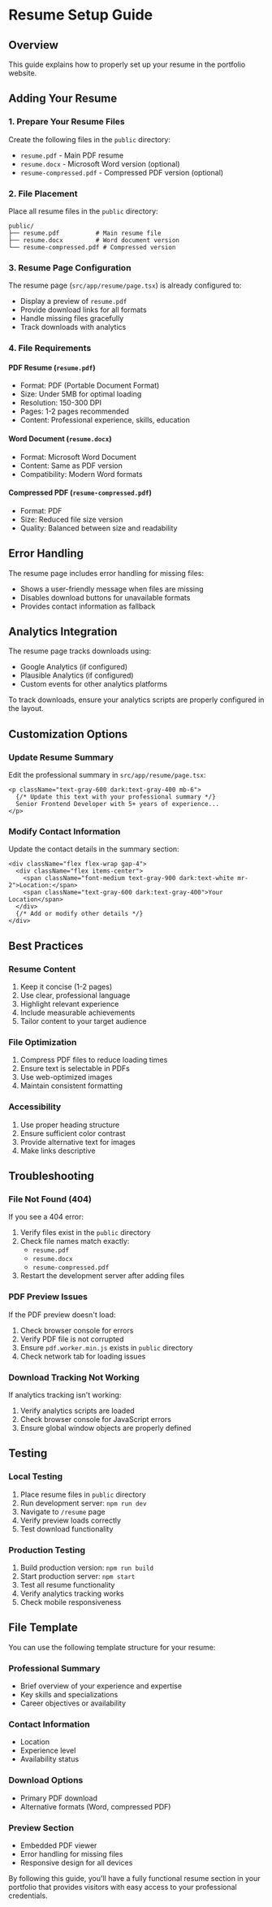 # Resume Setup Guide

## Overview

This guide explains how to properly set up your resume in the portfolio website.

## Adding Your Resume

### 1. Prepare Your Resume Files

Create the following files in the `public` directory:
- `resume.pdf` - Main PDF resume
- `resume.docx` - Microsoft Word version (optional)
- `resume-compressed.pdf` - Compressed PDF version (optional)

### 2. File Placement

Place all resume files in the `public` directory:
```
public/
├── resume.pdf          # Main resume file
├── resume.docx         # Word document version
└── resume-compressed.pdf # Compressed version
```

### 3. Resume Page Configuration

The resume page (`src/app/resume/page.tsx`) is already configured to:
- Display a preview of `resume.pdf`
- Provide download links for all formats
- Handle missing files gracefully
- Track downloads with analytics

### 4. File Requirements

#### PDF Resume (`resume.pdf`)
- Format: PDF (Portable Document Format)
- Size: Under 5MB for optimal loading
- Resolution: 150-300 DPI
- Pages: 1-2 pages recommended
- Content: Professional experience, skills, education

#### Word Document (`resume.docx`)
- Format: Microsoft Word Document
- Content: Same as PDF version
- Compatibility: Modern Word formats

#### Compressed PDF (`resume-compressed.pdf`)
- Format: PDF
- Size: Reduced file size version
- Quality: Balanced between size and readability

## Error Handling

The resume page includes error handling for missing files:
- Shows a user-friendly message when files are missing
- Disables download buttons for unavailable formats
- Provides contact information as fallback

## Analytics Integration

The resume page tracks downloads using:
- Google Analytics (if configured)
- Plausible Analytics (if configured)
- Custom events for other analytics platforms

To track downloads, ensure your analytics scripts are properly configured in the layout.

## Customization Options

### Update Resume Summary
Edit the professional summary in `src/app/resume/page.tsx`:
```tsx
<p className="text-gray-600 dark:text-gray-400 mb-6">
  {/* Update this text with your professional summary */}
  Senior Frontend Developer with 5+ years of experience...
</p>
```

### Modify Contact Information
Update the contact details in the summary section:
```tsx
<div className="flex flex-wrap gap-4">
  <div className="flex items-center">
    <span className="font-medium text-gray-900 dark:text-white mr-2">Location:</span>
    <span className="text-gray-600 dark:text-gray-400">Your Location</span>
  </div>
  {/* Add or modify other details */}
</div>
```

## Best Practices

### Resume Content
1. Keep it concise (1-2 pages)
2. Use clear, professional language
3. Highlight relevant experience
4. Include measurable achievements
5. Tailor content to your target audience

### File Optimization
1. Compress PDF files to reduce loading times
2. Ensure text is selectable in PDFs
3. Use web-optimized images
4. Maintain consistent formatting

### Accessibility
1. Use proper heading structure
2. Ensure sufficient color contrast
3. Provide alternative text for images
4. Make links descriptive

## Troubleshooting

### File Not Found (404)
If you see a 404 error:
1. Verify files exist in the `public` directory
2. Check file names match exactly:
   - `resume.pdf`
   - `resume.docx`
   - `resume-compressed.pdf`
3. Restart the development server after adding files

### PDF Preview Issues
If the PDF preview doesn't load:
1. Check browser console for errors
2. Verify PDF file is not corrupted
3. Ensure `pdf.worker.min.js` exists in `public` directory
4. Check network tab for loading issues

### Download Tracking Not Working
If analytics tracking isn't working:
1. Verify analytics scripts are loaded
2. Check browser console for JavaScript errors
3. Ensure global window objects are properly defined

## Testing

### Local Testing
1. Place resume files in `public` directory
2. Run development server: `npm run dev`
3. Navigate to `/resume` page
4. Verify preview loads correctly
5. Test download functionality

### Production Testing
1. Build production version: `npm run build`
2. Start production server: `npm start`
3. Test all resume functionality
4. Verify analytics tracking works
5. Check mobile responsiveness

## File Template

You can use the following template structure for your resume:

### Professional Summary
- Brief overview of your experience and expertise
- Key skills and specializations
- Career objectives or availability

### Contact Information
- Location
- Experience level
- Availability status

### Download Options
- Primary PDF download
- Alternative formats (Word, compressed PDF)

### Preview Section
- Embedded PDF viewer
- Error handling for missing files
- Responsive design for all devices

By following this guide, you'll have a fully functional resume section in your portfolio that provides visitors with easy access to your professional credentials.